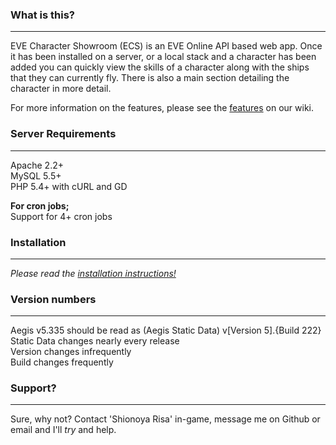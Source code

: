 ### What is this?
-------------
EVE Character Showroom (ECS) is an EVE Online API based web app. Once it has been installed on a server, or a local
stack and a character has been added you can quickly view the skills of a character along with the ships that they
can currently fly. There is also a main section detailing the character in more detail.  
  
For more information on the features, please see the [features](https://github.com/ShioR/EVE-Character-Showroom/wiki/Features) on our wiki.

### Server Requirements
-------------------
Apache 2.2+   
MySQL 5.5+   
PHP 5.4+ with cURL and GD    
     
**For cron jobs;**      
Support for 4+ cron jobs  
         
### Installation
------------
*Please read the [installation instructions!](https://github.com/ShioR/EVE-Character-Showroom/wiki/installation)* 

### Version numbers
---------------
Aegis v5.335 should be read as (Aegis Static Data) v[Version 5].{Build 222}     
Static Data changes nearly every release     
Version changes infrequently    
Build changes frequently    
        
### Support?
-------
Sure, why not? Contact 'Shionoya Risa' in-game, message me on Github or email and I'll _try_ and help.
   